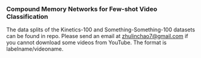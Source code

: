 ### Compound Memory Networks for Few-shot Video Classification
The data splits of the Kinetics-100 and Something-Something-100 datasets can be found in repo.
Please send an email at zhulinchao7@gmail.com if you cannot download some videos from YouTube.
The format is labelname/videoname.

